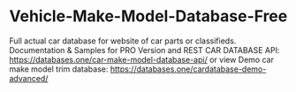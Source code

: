 # Vehicle-Make-Model-Database-Free
Full actual car database for website of car parts or classifieds. 
Documentation & Samples for PRO Version and REST CAR DATABASE API:
 https://databases.one/car-make-model-database-api/ 
 or view Demo car make model trim database: https://databases.one/cardatabase-demo-advanced/
